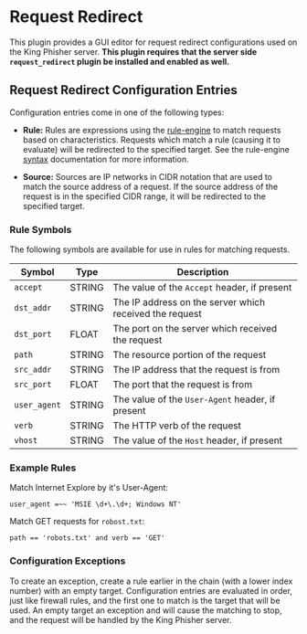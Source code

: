 # Request Redirect
This plugin provides a GUI editor for request redirect configurations used on
the King Phisher server. **This plugin requires that the server side
`request_redirect` plugin be installed and enabled as well.**

## Request Redirect Configuration Entries
Configuration entries come in one of the following types:

* **Rule:** Rules are expressions using the [rule-engine][1] to match requests
  based on characteristics. Requests which match a rule (causing it to evaluate)
  will be redirected to the specified target. See the rule-engine [syntax][2]
  documentation for more information.

* **Source:** Sources are IP networks in CIDR notation that are used to match
  the source address of a request. If the source address of the request is in
  the specified CIDR range, it will be redirected to the specified target.

### Rule Symbols
The following symbols are available for use in rules for matching requests.

| Symbol       | Type   | Description                                             |
| ------------ | ------ | ------------------------------------------------------- |
| `accept`     | STRING | The value of the `Accept` header, if present            |
| `dst_addr`   | STRING | The IP address on the server which received the request |
| `dst_port`   | FLOAT  | The port on the server which received the request       |
| `path`       | STRING | The resource portion of the request                     |
| `src_addr`   | STRING | The IP address that the request is from                 |
| `src_port`   | FLOAT  | The port that the request is from                       |
| `user_agent` | STRING | The value of the `User-Agent` header, if present        |
| `verb`       | STRING | The HTTP verb of the request                            |
| `vhost`      | STRING | The value of the `Host` header, if present              | 

### Example Rules

Match Internet Explore by it's User-Agent:

`user_agent =~~ 'MSIE \d+\.\d+; Windows NT'`

Match GET requests for `robost.txt`:

`path == 'robots.txt' and verb == 'GET'`

### Configuration Exceptions
To create an exception, create a rule earlier in the chain (with a lower index
number) with an empty target. Configuration entries are evaluated in order, just
like firewall rules, and the first one to match is the target that will be used.
An empty target an exception and will cause the matching to stop, and the
request will be handled by the King Phisher server.

[1]: https://zerosteiner.github.io/rule-engine/index.html
[2]: https://zerosteiner.github.io/rule-engine/syntax.html